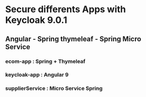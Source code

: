# Secure differents Apps with Keycloak 9.0.1
## Angular - Spring thymeleaf - Spring Micro Service

### ecom-app :  Spring + Thymeleaf

 
### keycloak-app :   Angular 9


### supplierService : Micro Service Spring
  
